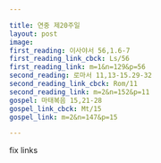 ```yaml
---

title: 연중 제20주일
layout: post 
image: 
first_reading: 이사야서 56,1.6-7
first_reading_link_cbck: Ls/56
first_reading_link: m=1&n=129&p=56
second_reading: 로마서 11,13-15.29-32
second_reading_link_cbck: Rom/11
second_reading_link: m=2&n=152&p=11
gospel: 마태복음 15,21-28
gospel_link_cbck: Mt/15
gospel_link: m=2&n=147&p=15

---
```


fix links

